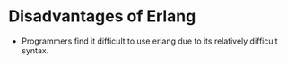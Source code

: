 # Disadvantages of Erlang

* Programmers find it difficult to use erlang due to its relatively
  difficult syntax.
